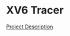 # XV6 Tracer

[Project Description](https://github.com/remzi-arpacidusseau/ostep-projects/blob/135c98f85ee5713ed4e98e62873aaec4e44cb993/initial-xv6-tracer/README.md)
